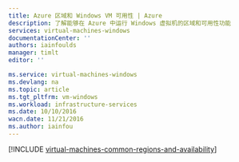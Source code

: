 ```yaml
---
title: Azure 区域和 Windows VM 可用性 | Azure
description: 了解能够在 Azure 中运行 Windows 虚拟机的区域和可用性功能
services: virtual-machines-windows
documentationCenter: ''
authors: iainfoulds
manager: timlt
editor: ''

ms.service: virtual-machines-windows
ms.devlang: na
ms.topic: article
ms.tgt_pltfrm: vm-windows
ms.workload: infrastructure-services
ms.date: 10/10/2016
wacn.date: 11/21/2016
ms.author: iainfou
---
```


[!INCLUDE [virtual-machines-common-regions-and-availability](../../includes/virtual-machines-common-regions-and-availability.md)]

<!---HONumber=Mooncake_0829_2016-->